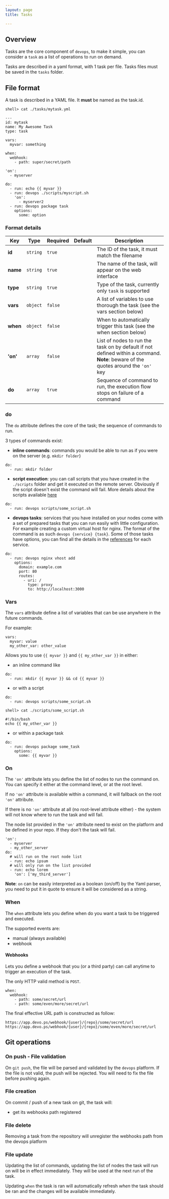 ```yaml
---
layout: page
title: Tasks

---
```

## Overview

Tasks are the core component of `devops`, to make it simple, you can consider a `task` as a list of operations to run on demand.  

Tasks are described in a yaml format, with 1 task per file. Tasks files must be saved in the `tasks` folder.

## File format

A task is described in a YAML file. It __must__ be named as the task.id.

```
shell> cat ./tasks/mytask.yml

---
id: mytask
name: My Awesome Task
type: task

vars:
  myvar: something

when:
  webhook:
    - path: super/secret/path

'on':
  - myserver

do:
  - run: echo {{ myvar }}
  - run: devops ./scripts/myscript.sh
    'on':
      - myserver2
  - run: devops package task
    options:
      some: option
```

### Format details


Key | Type | Required | Default | Description
--- | --- | --- | --- | ---
**id** | `string` | `true` | | The ID of the task, it must match the filename
**name** | `string` | `true` | | The name of the task, will appear on the web interface
**type** | `string` | `true` | | Type of the task, currently only `task` is supported
**vars** | `object` | `false` | | A list of variables to use thorough the task (see the vars section below)
**when** | `object` | `false` | | When to automatically trigger this task (see the when section below)
**'on'** | `array` | `false` | | List of nodes to run the task on by default if not defined within a command. **Note**: beware of the quotes around the `'on'` key
**do** | `array` | `true` | | Sequence of command to run, the execution flow stops on failure of a command

### do

The `do` attribute defines the core of the task; the sequence of commands to run. 

3 types of commands exist:

- **inline commands**: commands you would be able to run as if you were on the server (e.g. `mkdir folder`)


```
do:
  - run: mkdir folder
```

- **script execution**: you can call scripts that you have created in the `./scripts` folder and get it executed on the remote server. Obviously if the script doesn't exist the command will fail. More details about the scripts available [here](/manual/Scripts.html)

```
do:
  - run: devops scripts/some_script.sh
```

- **devops tasks**: services that you have installed on your nodes come with a set of prepared tasks that you can run easily with little configuration. For example creating a custom virtual host for nginx. The format of the command is as such `devops {service} {task}`. Some of those tasks have options, you can find all the details in the [references](/references) for each service.

```
do:
  - run: devops nginx vhost add
    options:
      domain: example.com
      port: 80
      routes:
        - uri: /
          type: proxy
          to: http://localhost:3000
```

### Vars

The `vars` attribute define a list of variables that can be use anywhere in the future commands.

For example:

```
vars:
  myvar: value
  my_other_var: other_value
```

Allows you to use `{{ myvar }}` and `{{ my_other_var }}` in either:

- an inline command like

```
do:
  - run: mkdir {{ myvar }} && cd {{ myvar }}
```

- or with a script

```
do:
  - run: devops scripts/some_script.sh

shell> cat ./scripts/some_script.sh

#!/bin/bash
echo {{ my_other_var }}
```

- or within a package task

```
do:
  - run: devops package some_task
    options:
      some: {{ myvar }}
```

### On

The `'on'` attribute lets you define the list of nodes to run the command on. You can specify it either at the command level, or at the root level. 

If no `'on'` attribute is available within a command, it will fallback on the root `'on'` attribute. 

If there is no `'on'` attribute at all (no root-level attribute either) - the system will not know where to run the task and will fail.

The node list provided in the `'on'` attribute need to exist on the platform and be defined in your repo. If they don't the task will fail.

```
'on':
  - myserver
  - my_other_server
do:
  # will run on the root node list
  - run: echo ipsum
  # will only run on the list provided
  - run: echo lorem
    'on': ['my_third_server']
```

**Note**: `on` can be easily interpreted as a boolean (on/off) by the Yaml parser, you need to put it in quote to ensure it will be considered as a string.

### When

The `when` attribute lets you define when do you want a task to be triggered and executed.

The supported events are:

- manual (always available)
- webhook

#### Webhooks

Lets you define a webhook that you (or a third party) can call anytime to trigger an execution of the task.

The only HTTP valid method is `POST`.

```
when:
  webhook:
    - path: some/secret/url
    - path: some/even/more/secret/url
```

The final effective URL path is constructed as follow:

```
https://app.devo.ps/webhook/{user}/{repo}/some/secret/url
https://app.devo.ps/webhook/{user}/{repo}/some/even/more/secret/url
```

## Git operations

### On push - File validation

On `git push`, the file will be parsed and validated by the `devops` platform. If the file is not valid, the push will be rejected. You will need to fix the file before pushing again.

### File creation

On commit / push of a new task on git, the task will:

- get its webhooks path registered

### File delete

Removing a task from the repository will unregister the webhooks path from the devops platform

### File update

Updating the list of commands, updating the list of nodes the task will run on will be in effect immediately. They will be used at the next run of the task.

Updating `when` the task is ran will automatically refresh *when* the task should be ran and the changes will be available immediately.